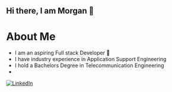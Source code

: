 ## Hi there, I am Morgan 👋

# About Me
- I am an aspiring Full stack Developer 🤖
- I have industry experience in Application Support Engineering
- I hold a Bachelors Degree in Telecommunication Engineering
- 
[![LinkedIn](https://img.shields.io/badge/LinkedIn-0077B5?style=for-the-badge&logo=linkedin&logoColor=white)](www.linkedin.com/in/morgan-ohene-asare)

